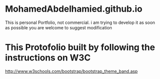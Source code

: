 # MohamedAbdelhamied.github.io
This is personal Portfolio, not commercial. 
i am trying to develop it as soon as possible
you are welcome to suggest modification 
# This Protofolio built by following the instructions on W3C  
http://www.w3schools.com/bootstrap/bootstrap_theme_band.asp

